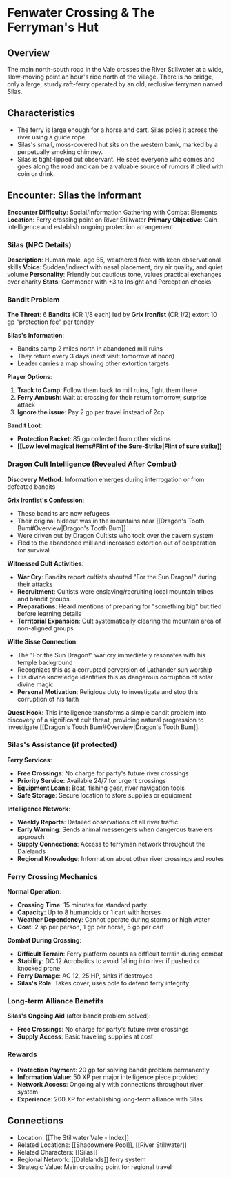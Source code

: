 # Fenwater Crossing & The Ferryman's Hut

## Overview
The main north-south road in the Vale crosses the River Stillwater at a wide, slow-moving point an hour's ride north of the village. There is no bridge, only a large, sturdy raft-ferry operated by an old, reclusive ferryman named Silas.

## Characteristics
- The ferry is large enough for a horse and cart. Silas poles it across the river using a guide rope.
- Silas's small, moss-covered hut sits on the western bank, marked by a perpetually smoking chimney.
- Silas is tight-lipped but observant. He sees everyone who comes and goes along the road and can be a valuable source of rumors if plied with coin or drink.

## Encounter: Silas the Informant
**Encounter Difficulty**: Social/Information Gathering with Combat Elements
**Location**: Ferry crossing point on River Stillwater
**Primary Objective**: Gain intelligence and establish ongoing protection arrangement

### Silas (NPC Details)
**Description**: Human male, age 65, weathered face with keen observational skills
**Voice**: Sudden/indirect with nasal placement, dry air quality, and quiet volume
**Personality**: Friendly but cautious tone, values practical exchanges over charity
**Stats**: Commoner with +3 to Insight and Perception checks

### Bandit Problem
**The Threat**: 6 **Bandits** (CR 1/8 each) led by **Grix Ironfist** (CR 1/2) extort 10 gp "protection fee" per tenday

**Silas's Information**:
- Bandits camp 2 miles north in abandoned mill ruins
- They return every 3 days (next visit: tomorrow at noon)
- Leader carries a map showing other extortion targets

**Player Options**:
1. **Track to Camp**: Follow them back to mill ruins, fight them there
2. **Ferry Ambush**: Wait at crossing for their return tomorrow, surprise attack
3. **Ignore the issue**: Pay 2 gp per travel instead of 2cp.

**Bandit Loot**:
- **Protection Racket**: 85 gp collected from other victims
- **[[Low level magical items#Flint of the Sure-Strike|Flint of sure strike]]**

### Dragon Cult Intelligence (Revealed After Combat)
**Discovery Method**: Information emerges during interrogation or from defeated bandits

**Grix Ironfist's Confession**:
- These bandits are now refugees
- Their original hideout was in the mountains near [[Dragon's Tooth Bum#Overview|Dragon's Tooth Bum]]
- Were driven out by Dragon Cultists who took over the cavern system
- Fled to the abandoned mill and increased extortion out of desperation for survival

**Witnessed Cult Activities**:
- **War Cry**: Bandits report cultists shouted "For the Sun Dragon!" during their attacks
- **Recruitment**: Cultists were enslaving/recruiting local mountain tribes and bandit groups
- **Preparations**: Heard mentions of preparing for "something big" but fled before learning details
- **Territorial Expansion**: Cult systematically clearing the mountain area of non-aligned groups

**Witte Sisse Connection**:
- The "For the Sun Dragon!" war cry immediately resonates with his temple background
- Recognizes this as a corrupted perversion of Lathander sun worship
- His divine knowledge identifies this as dangerous corruption of solar divine magic
- **Personal Motivation**: Religious duty to investigate and stop this corruption of his faith

**Quest Hook**: This intelligence transforms a simple bandit problem into discovery of a significant cult threat, providing natural progression to investigate [[Dragon's Tooth Bum#Overview|Dragon's Tooth Bum]].

### Silas's Assistance (if protected)
**Ferry Services**:
- **Free Crossings**: No charge for party's future river crossings
- **Priority Service**: Available 24/7 for urgent crossings
- **Equipment Loans**: Boat, fishing gear, river navigation tools
- **Safe Storage**: Secure location to store supplies or equipment

**Intelligence Network**:
- **Weekly Reports**: Detailed observations of all river traffic
- **Early Warning**: Sends animal messengers when dangerous travelers approach
- **Supply Connections**: Access to ferryman network throughout the Dalelands
- **Regional Knowledge**: Information about other river crossings and routes

### Ferry Crossing Mechanics
**Normal Operation**:
- **Crossing Time**: 15 minutes for standard party
- **Capacity**: Up to 8 humanoids or 1 cart with horses
- **Weather Dependency**: Cannot operate during storms or high water
- **Cost**: 2 sp per person, 1 gp per horse, 5 gp per cart

**Combat During Crossing**:
- **Difficult Terrain**: Ferry platform counts as difficult terrain during combat
- **Stability**: DC 12 Acrobatics to avoid falling into river if pushed or knocked prone
- **Ferry Damage**: AC 12, 25 HP, sinks if destroyed
- **Silas's Role**: Takes cover, uses pole to defend ferry integrity

### Long-term Alliance Benefits
**Silas's Ongoing Aid** (after bandit problem solved):
- **Free Crossings**: No charge for party's future river crossings
- **Supply Access**: Basic traveling supplies at cost

### Rewards
- **Protection Payment**: 20 gp for solving bandit problem permanently
- **Information Value**: 50 XP per major intelligence piece provided
- **Network Access**: Ongoing ally with connections throughout river system
- **Experience**: 200 XP for establishing long-term alliance with Silas


## Connections
- Location: [[The Stillwater Vale - Index]]
- Related Locations: [[Shadowmere Pool]], [[River Stillwater]]
- Related Characters: [[Silas]]
- Regional Network: [[Dalelands]] ferry system
- Strategic Value: Main crossing point for regional travel